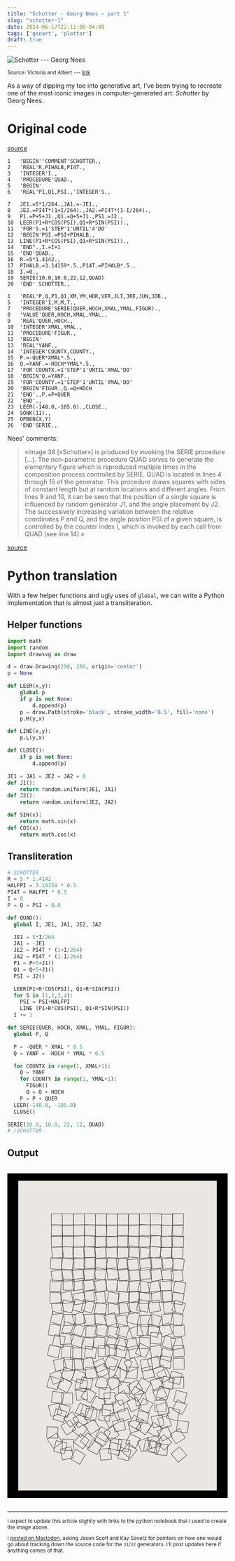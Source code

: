 ```yaml
---
title: "Schotter - Georg Nees — part 1"
slug: "schotter-1"
date: 2024-06-17T22:11:00-04:00
tags: ['genart', 'plotter']
draft: true
---
```


![Schotter --- Georg Nees](/img/2024/schotter/plot-vanda.jpg)

<small>Source: Victoria and Albert --- [link](https://collections.vam.ac.uk/item/O221321/schotter-print-nees-georg/)</small>

As a way of dipping my toe into generative art, I've been trying to
recreate one of the most iconic images in computer-generated art:
_Schotter_ by Georg Nees.

# Original code

[source](https://www.slideshare.net/slideshow/kunst-und-computer/67510183#16)

```text
1   'BEGIN''COMMENT'SCHOTTER.,
2   'REAL'R,PIHALB,PI4T.,
3   'INTEGER'I.,
4   'PROCEDURE'QUAD.,
5   'BEGIN'
6   'REAL'P1,Q1,PSI.,'INTEGER'S.,

7   JE1.=5*1/264.,JA1.=-JE1.,
8   JE2.=PI4T*(1+I/264).,JA2.=PI4T*(1-I/264).,
9   P1.=P+5+J1.,Q1.=Q+5+J1.,PS1.=J2.,
10  LEER(P1+R*COS(PSI),Q1+R*SIN(PSI)).,
11  'FOR'S.=1'STEP'1'UNTIL'4'DO'
12  'BEGIN'PSI.=PSI+PIHALB.,
13  LINE(P1+R*COS(PSI),Q1+R*SIN(PSI)).,
14  'END".,I.=I+1
15  'END'QUAD.,
16  R.=5*1.4142.,
17  PIHALB.=3.14159*.5.,P14T.=PIHALB*.5.,
18  I.=0.,
19  SERIE(10.0,10.0,22,12,QUAD)
20  'END' SCHOTTER.,

1   'REAL'P,Q,P1,Q1,XM,YM,HOR,VER,JLI,JRE,JUN,JOB.,
5   'INTEGER'I,M,M,T.,
7   'PROCEDURE'SERIE(QUER,HOCH,XMAL,YMAL,FIGUR).,
8   'VALUE'QUER,HOCH,XMAL,YMAL.,
9   'REAL'QUER,HOCH.,
10  'INTEGER'XMAL,YMAL.,
11  'PROCEDURE'FIGUR.,
12  'BEGIN'
13  'REAL'YANF.,
14  'INTEGER'COUNTX,COUNTY.,
15  P.=-QUER*XMAL*.5.,
16  Q.=YANF.=-HOCH*YMAL*.5.,
17  'FOR'COUNTX.=1'STEP'1'UNTIL'XMAL'DO'
18  'BEGIN'Q.=YANF.,
19  'FOR'COUNTY.=1'STEP'1'UNTIL'YMAL'DO'
20  'BEGIN'FIGUR.,Q.=Q+HOCH
21  'END'.,P.=P+QUER
22  'END'.,
23  LEER(-148.0,-105.0).,CLOSE.,
24  SONK(11).,
25  OPBEN(X,Y)
26  'END'SERIE.,
```

Nees' comments:
> «Image 38 [«Schotter»] is produced by invoking the SERIE procedure […]. The non-parametric procedure QUAD serves to generate the elementary figure which is reproduced multiple times in the composition process controlled by SERIE. QUAD is located in lines 4 through 15 of the generator. This procedure draws squares with sides of constant length but at random locations and different angles. From lines 9 and 10, it can be seen that the position of a single square is influenced by random generator J1, and the angle placement by J2. The successively increasing variation between the relative coordinates P and Q, and the angle position PSI of a given square, is controlled by the counter index I, which is invoked by each call from QUAD (see line 14).»

[source](https://ems.andrew.cmu.edu/2013_60210a/assignments/assignment-04/index.html)

# Python translation

With a few helper functions and ugly uses of `global`, we can write a
Python implementation that is almost just a transliteration.

## Helper functions

```python
import math
import random
import drawsvg as draw

d = draw.Drawing(250, 250, origin='center')
p = None

def LEER(x,y):
    global p
    if p is not None:
        d.append(p)
    p = draw.Path(stroke='black', stroke_width='0.5', fill='none')
    p.M(y,x)

def LINE(x,y):
    p.L(y,x)

def CLOSE():
    if p is not None:
        d.append(p)

JE1 = JA1 = JE2 = JA2 = 0
def J1():
    return random.uniform(JE1, JA1)
def J2():
    return random.uniform(JE2, JA2)

def SIN(x):
    return math.sin(x)
def COS(x):
    return math.cos(x)
```

## Transliteration

```python
# SCHOTTER
R = 5 * 1.4142
HALFPI = 3.14159 * 0.5
PI4T = HALFPI * 0.5
I = 0
P = Q = PSI = 0.0

def QUAD():
  global I, JE1, JA1, JE2, JA2

  JE1 = 5*I/264
  JA1 = -JE1
  JE2 = PI4T * (1+I/264)
  JA2 = PI4T * (1-I/264)
  P1 = P+5+J1()
  Q1 = Q+5+J1()
  PSI = J2()

  LEER(P1+R*COS(PSI), Q1+R*SIN(PSI))
  for S in (1,2,3,4):
    PSI = PSI+HALFPI
    LINE (P1+R*COS(PSI), Q1+R*SIN(PSI))
  I += 1

def SERIE(QUER, HOCH, XMAL, YMAL, FIGUR):
  global P, Q

  P = -QUER * XMAL * 0.5
  Q = YANF = -HOCH * YMAL * 0.5

  for COUNTX in range(1, XMAL+1):
    Q = YANF
    for COUNTY in range(1, YMAL+1):
      FIGUR()
      Q = Q + HOCH
    P = P + QUER
  LEER(-148.0, -105.0)
  CLOSE()

SERIE(10.0, 10.0, 22, 12, QUAD)
# /SCHOTTER
```

## Output

<br>

<center style="background-color:black">
<br>
<svg xmlns="http://www.w3.org/2000/svg" width="90%" viewBox="-90 -140 180 280" style="background-color:#eae6e2">
<g stroke-width=".4" stroke="#41403a" fill="none" stroke-linecap="round" stroke-linejoin="round">
<path d="M-50-100v-10h-10v10h10m10.008-.007v-10h-10v10h10"/>
<path d="m-30.016-99.982.045-10-10-.045-.045 10 10 .045m10.053-.038.036-10-10-.037-.036 10 10 .036"/>
<path d="m-9.978-100.006.1-9.999-10-.1-.1 10 10 .1"/>
<path d="m-.047-99.879.147-9.999-9.999-.146-.146 9.999 9.998.146"/>
<path d="m9.955-99.975.1-10-9.999-.1-.1 10 9.999.1"/>
<path d="m19.974-99.925.002-10-10-.002-.002 10 10 .002"/>
<path d="m30.01-100.077-.057-10-10 .057.058 10 10-.057m10.09-.09-.083-10-10 .084.084 10 10-.084m10.005.394.088-10-10-.087-.087 10 10 .087"/>
<path d="m59.928-100.158.075-10-10-.075-.075 10 10 .075M-50.063-89.98l.197-9.997-9.998-.197-.197 9.997 9.998.198"/>
<path d="m-39.73-89.91-.306-9.996-9.995.306.306 9.995 9.995-.306m10.109-.306-.237-9.998-9.997.237.237 9.997 9.997-.236"/>
<path d="m-20.187-90.06.288-9.996-9.996-.288-.288 9.996 9.996.288"/>
<path d="m-9.641-89.996-.438-9.99-9.99.437.437 9.99 9.99-.437"/>
<path d="m.267-89.713.093-9.999-10-.093-.092 10 9.999.092"/>
<path d="m9.863-89.738.277-9.996-9.996-.278-.278 9.996 9.996.278"/>
<path d="m19.781-89.89.088-10-10-.087-.087 10 10 .087"/>
<path d="m29.503-90.024.457-9.99-9.99-.456-.456 9.99 9.989.456"/>
<path d="m39.866-90.235-.195-9.998-9.998.195.195 9.998 9.998-.195m10.256.513.065-10-10-.065-.065 10 10 .065"/>
<path d="m59.357-89.35.524-9.986-9.986-.524-.525 9.986 9.987.524m-109.225 9.376-.22-9.997-9.997.22.22 9.997 9.997-.22"/>
<path d="m-40.006-80.103.338-9.994-9.995-.338-.338 9.994 9.994.338"/>
<path d="m-29.767-80.268-.254-9.996-9.996.254.253 9.996 9.997-.254"/>
<path d="m-20.106-79.929.24-9.997-9.997-.24-.24 9.997 9.997.24"/>
<path d="m-10.238-79.799-.39-9.992-9.992.39.39 9.992 9.992-.39m10.708.056-.477-9.988-9.988.476.476 9.988 9.988-.476"/>
<path d="m10.348-80.75-.446-9.99-9.99.447.447 9.99 9.99-.447"/>
<path d="m19.335-79.499.254-9.996-9.997-.255-.254 9.997 9.997.254"/>
<path d="m29.295-79.067.784-9.97-9.97-.784-.783 9.97 9.969.784m10.641-1.021.61-9.98-9.982-.61-.609 9.981 9.981.61"/>
<path d="m49.694-80.004-.511-9.987-9.987.511.511 9.987 9.987-.51m10.233.237.309-9.996-9.995-.308-.309 9.995 9.995.309m-108.959 9.02-.913-9.958-9.958.912.913 9.958 9.958-.912"/>
<path d="m-39.863-70.084.155-9.999-9.999-.154-.155 9.998 10 .155"/>
<path d="m-30.35-69.943-.188-9.999-9.998.188.188 9.998 9.998-.187m10.71-.977-.856-9.964-9.963.855.855 9.964 9.963-.856"/>
<path d="m-10.026-70.587-.755-9.971-9.97.754.754 9.972 9.971-.755"/>
<path d="m-.067-70.369-.389-9.992-9.992.39.39 9.991 9.991-.389m10.01.995.367-9.993-9.993-.366-.367 9.993 9.993.366m10.295-1.006.694-9.976-9.976-.693-.694 9.975 9.976.694"/>
<path d="m30.182-70.429-.579-9.983-9.983.579.579 9.983 9.983-.578"/>
<path d="m38.483-69.64 1.288-9.917-9.916-1.289-1.289 9.917 9.917 1.288"/>
<path d="m48.99-69.628.386-9.993-9.992-.386-.387 9.992 9.993.387m10.397-.017.196-9.998-9.998-.196-.196 9.998 9.998.196M-51.13-59.605l.841-9.965-9.965-.84-.84 9.964 9.965.84m10.1.595 1.175-9.931-9.93-1.175-1.176 9.93 9.931 1.176m11.373-1.04.248-9.997-9.997-.249-.248 9.997 9.997.249"/>
<path d="m-20.365-60.6.078-10-10-.077-.077 10 10 .077m10.798.985-.375-9.992-9.993.375.375 9.993 9.993-.376"/>
<path d="m-.255-59.337 1.508-9.886-9.885-1.508-1.508 9.886 9.885 1.508"/>
<path d="m9.829-60.728-1.002-9.95-9.95 1.001 1.002 9.95 9.95-1.001"/>
<path d="m19.559-59.643-1.217-9.925-9.926 1.217 1.217 9.925 9.926-1.217m11.413-.315-1.2-9.928-9.927 1.2 1.2 9.928 9.927-1.2m10.512-1.247-1.05-9.945-9.945 1.05 1.05 9.945 9.945-1.05"/>
<path d="m50.804-60.852-.925-9.957-9.957.926.925 9.957 9.957-.926"/>
<path d="m59.665-58.942 1.035-9.946-9.946-1.035-1.035 9.946 9.946 1.035m-108.551 9.144-1.613-9.869-9.869 1.613 1.613 9.87 9.869-1.614"/>
<path d="m-39.932-49.703-.583-9.982-9.983.583.584 9.983 9.982-.584"/>
<path d="m-30.078-50.048-1.375-9.905-9.905 1.375 1.375 9.905 9.905-1.375m10.298-.357-.976-9.952-9.952.976.976 9.952 9.952-.976"/>
<path d="m-11.338-50.051 1.514-9.885-9.884-1.514-1.515 9.884 9.885 1.515m12.82-1.559L.095-61.513l-9.903 1.386 1.387 9.904 9.903-1.387"/>
<path d="M11.597-50.324 10.4-60.252.472-59.055l1.197 9.928 9.928-1.197"/>
<path d="m20.535-49.813-.933-9.957-9.956.933.933 9.956 9.956-.932m10.491-1.607-.685-9.977-9.976.684.684 9.977 9.977-.684"/>
<path d="m41.117-50.672-1.92-9.813-9.814 1.92 1.92 9.814 9.814-1.92"/>
<path d="m50.978-49.728-.94-9.956-9.955.94.94 9.955 9.955-.94"/>
<path d="m59.748-49.661-1.383-9.904-9.904 1.383 1.383 9.904 9.904-1.383M-51.541-39.55l.644-9.98-9.98-.644-.643 9.98 9.979.643m12.266-1.374.192-9.998-9.998-.192-.192 9.998 9.998.192"/>
<path d="m-29.77-41.984-1.46-9.893-9.892 1.46 1.46 9.892 9.892-1.459"/>
<path d="m-20.885-40.802-.897-9.96-9.96.898.897 9.96 9.96-.898m11.676-.268-1.956-9.806-9.806 1.956 1.955 9.806 9.807-1.955"/>
<path d="m-.235-40.084.28-9.996-9.996-.28-.28 9.996 9.996.28"/>
<path d="m8.964-39.06 1.223-9.925-9.925-1.223-1.223 9.925 9.925 1.223m12.21-.69-.563-9.984-9.984.563.563 9.984 9.984-.563"/>
<path d="m28.213-37.794 2.242-9.745-9.745-2.243-2.243 9.746 9.745 2.242"/>
<path d="m39.51-40.043-2.3-9.732-9.732 2.3 2.3 9.732 9.732-2.3"/>
<path d="m49.215-40.934-.488-9.988-9.988.487.488 9.988 9.988-.487M60.196-37.6l2.003-9.798-9.797-2.003-2.003 9.797 9.797 2.004m-111.522 8.847.287-9.995-9.996-.287-.286 9.996 9.995.287"/>
<path d="m-40.282-30.31-1.715-9.851-9.851 1.714 1.714 9.852 9.852-1.715m11.375.928-1.689-9.856-9.856 1.688 1.688 9.856 9.857-1.688m9.887-2.296-1.407-9.9-9.9 1.407 1.407 9.9 9.9-1.407"/>
<path d="m-10.815-29.648-.642-9.979-9.98.642.642 9.98 9.98-.643M.084-27.904l1.978-9.803-9.803-1.977-1.977 9.802 9.802 1.978"/>
<path d="m10.596-29.145.541-9.985-9.985-.542-.542 9.985 9.986.542"/>
<path d="m20.276-30.055-.194-9.998-9.998.194.194 9.998 9.998-.194"/>
<path d="m29.609-29.087-.207-9.997-9.998.207.207 9.998 9.998-.208m11.782-1.375-.72-9.974-9.974.72.72 9.974 9.974-.72"/>
<path d="m49.871-30.831-.622-9.98-9.98.622.622 9.98 9.98-.622"/>
<path d="m58.977-27.767 1.54-9.88-9.88-1.54-1.54 9.88 9.88 1.54m-107.516 7.323-1.53-9.882-9.882 1.53 1.53 9.882 9.882-1.53"/>
<path d="m-41.461-20.39 2.202-9.754-9.754-2.202-2.203 9.754 9.755 2.203m10.33-.256 2.698-9.629-9.63-2.698-2.697 9.63 9.629 2.697"/>
<path d="m-23.338-20.289 2.598-9.656-9.656-2.599-2.599 9.657 9.657 2.598m12.191 1.82 1.711-9.852-9.852-1.711L-21-20.18l9.852 1.711m12.739-.723.454-9.99-9.99-.453-.453 9.99 9.99.453"/>
<path d="m11.748-21.016-1.258-9.92L.57-29.68l1.257 9.92 9.92-1.257"/>
<path d="m20.804-21.485-1.965-9.805-9.805 1.965L11-19.52l9.805-1.965"/>
<path d="m27.245-21.103 1.868-9.824-9.824-1.868-1.868 9.824 9.824 1.868"/>
<path d="m39.208-22.301-1.582-9.874-9.874 1.581 1.582 9.874 9.874-1.581m13.332 1.214-1.226-9.924-9.925 1.226 1.226 9.925 9.925-1.227"/>
<path d="m58.94-19.357 3.035-9.529-9.529-3.034-3.034 9.528 9.528 3.035M-51.372-9.656l2.528-9.675-9.675-2.528-2.528 9.675 9.675 2.528m13.182.346-.289-9.996-9.996.289.289 9.995 9.995-.288"/>
<path d="m-28.54-11.905-3.18-9.481-9.48 3.18 3.18 9.48 9.48-3.18"/>
<path d="m-20.007-9.503-.44-9.99-9.99.44.44 9.99 9.99-.44"/>
<path d="m-10.156-9.752-.415-9.992-9.99.415.414 9.991 9.99-.414"/>
<path d="M.297-11.284-2.74-20.81l-9.528 3.036 3.037 9.528 9.528-3.037"/>
<path d="m9.477-8.765-1.323-9.912-9.912 1.324 1.323 9.911 9.912-1.323"/>
<path d="m17.758-9.777 2.693-9.63L10.82-22.1l-2.692 9.631 9.63 2.692m13.7 1.462-.385-9.993-9.993.386.386 9.992 9.992-.385"/>
<path d="m37.05-7.159 3.165-9.485-9.485-3.166-3.166 9.486L37.05-7.16m14.092-2.642-1.006-9.949-9.95 1.007 1.007 9.949 9.95-1.007"/>
<path d="m58.209-8.757 1.625-9.867-9.867-1.626-1.625 9.867 9.867 1.626M-52.942.9l1.548-9.88-9.88-1.547-1.547 9.88L-52.942.9m11.821-.961 2.917-9.565-9.566-2.917-2.916 9.566 9.565 2.916"/>
<path d="m-32.992 1.554 3.245-9.459-9.459-3.245-3.245 9.459 9.459 3.245m14.25.058.243-9.997-9.997-.244-.243 9.997 9.997.244"/>
<path d="m-10.743.876 1.927-9.813-9.813-1.926-1.926 9.813 9.812 1.926M-.015 3.158 2.19-6.596-7.564-8.8-9.77.953l9.753 2.205"/>
<path d="m8.09 1.838 2.855-9.584-9.585-2.853-2.853 9.584L8.09 1.838M23.682.023l-3.38-9.412-9.412 3.38 3.38 9.412 9.412-3.38"/>
<path d="m27.929.186.324-9.995-9.995-.324-.324 9.995 9.994.324"/>
<path d="m36.095 1.768 2.612-9.652-9.652-2.613-2.613 9.653 9.653 2.612"/>
<path d="M50.136-2.195 46.6-11.548l-9.353 3.536 3.536 9.354 9.354-3.537M61.406.332l-.988-9.951-9.951.988.988 9.951 9.951-.988M-49.303 11.015l2.052-9.787-9.787-2.052-2.052 9.787 9.787 2.052"/>
<path d="m-41.681 7.486-.729-9.973-9.973.728.729 9.974 9.973-.729"/>
<path d="m-32.87 11.177 3.231-9.463-9.463-3.232-3.232 9.463 9.463 3.232"/>
<path d="m-22.723 12.668 1.47-9.891-9.891-1.47-1.47 9.89 9.89 1.471m11.021-.961.557-9.984-9.985-.557-.556 9.985 9.984.556m10.106.946L1.941 3.3-7.412-.238l-3.538 9.353 9.353 3.538"/>
<path d="M6.232 13.858 9.654 4.46.258 1.04l-3.422 9.396 9.396 3.422"/>
<path d="m18.815 11.157-2.423-9.702L6.69 3.878l2.424 9.702 9.701-2.423m10.807 1.028.64-9.98-9.98-.64-.64 9.98 9.98.64"/>
<path d="m39.553 7.955.878-9.962-9.961-.877-.878 9.96 9.961.879m10.369 4.53 3.088-9.511-9.511-3.088-3.088 9.511 9.511 3.088"/>
<path d="M59.666 11.522 58.3 1.615l-9.906 1.366 1.365 9.906 9.907-1.365m-113.494 8.664 2.158-9.765-9.764-2.158-2.158 9.765 9.764 2.158m13.125-.269.405-9.992-9.991-.405-.406 9.991 9.992.406"/>
<path d="m-32.565 21.303.177-9.998-9.998-.177-.177 9.999 9.998.176m12.455-.518 1.291-9.916-9.916-1.29-1.291 9.915 9.916 1.291m12.746-1.867-.248-9.997-9.997.248.249 9.997 9.996-.248"/>
<path d="m-1.166 18.466.648-9.98-9.978-.648-.65 9.979 9.98.649"/>
<path d="m6.978 20.293 1.866-9.824L-.98 8.603l-1.866 9.824 9.824 1.866m14.386-1.759-2.2-9.755-9.755 2.201 2.2 9.755 9.755-2.2"/>
<path d="m25.317 20.384 4.328-9.015-9.015-4.327-4.328 9.015 9.015 4.327m15.556-1.63-1.437-9.896-9.896 1.436 1.436 9.897 9.897-1.437"/>
<path d="m48.04 23.62 2.89-9.572-9.573-2.891-2.89 9.573 9.572 2.89"/>
<path d="m60.898 18.66-.711-9.974-9.975.711.711 9.975 9.975-.711M-46.25 30.119l-2.195-9.756-9.756 2.195 2.195 9.756 9.756-2.195"/>
<path d="m-38.512 31.397-.798-9.968-9.968.799.798 9.968 9.968-.8"/>
<path d="m-31.147 31.127.616-9.98-9.981-.617-.616 9.981 9.98.616"/>
<path d="m-20.534 29.076-2.502-9.682-9.682 2.502 2.502 9.682 9.682-2.502"/>
<path d="m-9.131 29.806-3.815-9.244-9.244 3.815 3.815 9.244 9.244-3.815"/>
<path d="M-3.045 31.652.75 22.4l-9.252-3.794-3.795 9.251 9.252 3.795M9.328 33.03l4.2-9.075-9.075-4.2-4.2 9.076 9.075 4.2"/>
<path d="m19.262 28.91-3.977-9.174-9.175 3.978 3.978 9.175 9.174-3.978m12.868 1.797-1.475-9.89-9.89 1.474 1.474 9.89 9.89-1.474"/>
<path d="m39.614 27.979-3.091-9.51-9.51 3.09 3.09 9.51 9.51-3.09"/>
<path d="m47.856 29.681 1.466-9.892-9.891-1.466-1.467 9.892 9.892 1.466m12.85.725-.208-9.998-9.997.207.207 9.998 9.998-.207M-48.738 40.945l-3.251-9.457-9.457 3.252 3.252 9.456 9.456-3.251"/>
<path d="m-42.112 41.385 3.432-9.393-9.393-3.432-3.431 9.393 9.392 3.432"/>
<path d="m-32.365 43.691 3.74-9.274-9.274-3.74-3.74 9.275 9.274 3.74"/>
<path d="m-18.409 38.088-1.113-9.938-9.938 1.113 1.113 9.938 9.938-1.113"/>
<path d="m-7.549 34.057-4.46-8.95-8.95 4.46 4.46 8.95 8.95-4.46M2.4 38.376l.216-9.998-9.998-.215-.215 9.998 9.998.215"/>
<path d="m5.256 42.109 4.441-8.96-8.96-4.441-4.44 8.959 8.959 4.442"/>
<path d="m17.896 38.85.427-9.99-9.99-.428-.428 9.99 9.99.428m15.973-1.582-2.377-9.713-9.714 2.377 2.377 9.713 9.714-2.376"/>
<path d="m44.537 36.43-3.404-9.403-9.403 3.404 3.404 9.402 9.403-3.404"/>
<path d="m49.122 38.294-4.759-8.795-8.795 4.759 4.76 8.795 8.794-4.76"/>
<path d="m56.213 44.364 2.69-9.631-9.63-2.691-2.691 9.63 9.63 2.692m-110.873 4.819 2.897-9.57-9.571-2.898-2.897 9.571 9.57 2.897"/>
<path d="m-45.837 51.722 4.798-8.773-8.774-4.798-4.797 8.773 8.773 4.798m17.033-.735 1.83-9.83-9.83-1.831-1.83 9.83 9.83 1.831"/>
<path d="m-24.562 49.324 2.307-9.73-9.73-2.308-2.307 9.73 9.73 2.308m13.716-.237 3.263-9.452-9.452-3.264-3.263 9.453 9.452 3.263"/>
<path d="m3.56 44.29-4.999-8.66-8.66 4.999 5 8.66 8.66-5"/>
<path d="m10.76 52.622.73-9.973-9.974-.73-.73 9.973 9.973.73"/>
<path d="m22.862 48.65-5.17-8.559-8.56 5.17 5.17 8.56 8.56-5.17"/>
<path d="m25.401 51.73 5.063-8.624-8.624-5.063-5.062 8.624 8.623 5.062m17.109-4.745-3.372-9.414-9.414 3.372 3.372 9.414 9.414-3.372"/>
<path d="m49.724 48.59 2.039-9.79-9.79-2.039-2.039 9.79 9.79 2.039"/>
<path d="m60.32 47.621-.112-10-9.999.113.112 9.999 10-.112M-50.088 61.783l1.362-9.906-9.907-1.363-1.362 9.907 9.907 1.363"/>
<path d="m-40.59 61.966-.086-10-10 .087.087 10 10-.087m13.569-4.074-.723-9.974-9.973.724.723 9.974 9.974-.724"/>
<path d="m-24.591 60.915 5.193-8.546-8.546-5.193-5.193 8.546 8.546 5.193m17.795-3.748.28-9.996-9.995-.281-.281 9.996 9.996.28"/>
<path d="m-1.615 61.53-.664-9.978-9.977.664.663 9.978 9.978-.664"/>
<path d="m10.985 58.15-5.298-8.48-8.481 5.296 5.297 8.482 8.482-5.297m7.88 1.684 5.359-8.442-8.443-5.36-5.359 8.443 8.443 5.36"/>
<path d="M27.128 61.934 25.304 52.1l-9.832 1.824 1.824 9.832 9.832-1.823M45 54.694l-4.202-9.074-9.074 4.202 4.202 9.074L45 54.694"/>
<path d="m44.736 58.408 3.05-9.523-9.523-3.05-3.05 9.523 9.523 3.05m16.128 3.164 2.261-9.74-9.74-2.262-2.262 9.741 9.741 2.261m-111.368 9.005-2.577-9.663-9.662 2.577 2.577 9.662 9.662-2.576"/>
<path d="m-45.548 74.223 3.034-9.528-9.528-3.034-3.034 9.528 9.528 3.034m16.206.118 4.444-8.958-8.957-4.444-4.445 8.958 8.958 4.444"/>
<path d="m-24.39 75.014 2.913-9.566-9.567-2.913-2.912 9.567 9.566 2.912m9.435-6.717 4.526-8.917-8.917-4.526-4.526 8.917 8.917 4.526"/>
<path d="m-3.92 72.635.27-9.996-9.997-.27-.269 9.997 9.996.27"/>
<path d="m7.125 67.753-2.516-9.678-9.678 2.516 2.516 9.678 9.678-2.516m14.606-3.02-4.326-9.016-9.016 4.326 4.326 9.016 9.016-4.326"/>
<path d="m27.738 70.302 4.664-8.846-8.845-4.664-4.664 8.846 8.845 4.664m16.299-1.869-.058-10-10 .058.058 10 10-.058"/>
<path d="m47.38 69.94-2.855-9.584-9.584 2.855 2.855 9.584 9.583-2.855m11.26 1.582 4.76-8.794-8.794-4.76-4.76 8.794 8.794 4.76M-49.01 78.528l2.955-9.553-9.554-2.954-2.954 9.553 9.554 2.954"/>
<path d="m-34.992 76.998-5.958-8.031-8.031 5.957 5.957 8.032 8.032-5.958"/>
<path d="m-26.879 78.856-4.655-8.85-8.85 4.656 4.656 8.85 8.85-4.656"/>
<path d="m-19.78 77.146 1.51-9.885-9.886-1.51-1.51 9.886 9.886 1.51m12.385.707 1.638-9.865-9.865-1.638-1.638 9.864 9.865 1.639"/>
<path d="m1.246 78.508-4.742-8.804-8.804 4.742 4.742 8.804 8.804-4.742m11.057-3.529-3.166-9.485L-.35 68.66l3.167 9.485 9.485-3.166m6.588 10.713 4.95-8.69-8.69-4.948-4.949 8.69 8.69 4.948"/>
<path d="m26.819 79.744 2.161-9.764-9.763-2.162-2.162 9.764 9.764 2.162m15.669 1.555L40.493 71.5l-9.8 1.996 1.996 9.799 9.799-1.996"/>
<path d="m49.199 81.652-3.096-9.51-9.509 3.097 3.096 9.508 9.509-3.095"/>
<path d="m54.24 77.218 2.722-9.622-9.622-2.723-2.723 9.622 9.622 2.723M-54.29 92.92l.408-9.99-9.992-.409-.408 9.992 9.992.408m16.602-8.121-5.288-8.488-8.487 5.288 5.287 8.487 8.488-5.287"/>
<path d="m-33.296 92.057 6.1-7.924-7.924-6.1-6.1 7.924 7.924 6.1"/>
<path d="m-16.084 84.302-5.203-8.54-8.54 5.203 5.203 8.54 8.54-5.203m4.977 11.702 4.976-8.673-8.673-4.977-4.977 8.674 8.674 4.977"/>
<path d="m1.582 89.99-5.644-8.256-8.255 5.644 5.644 8.255 8.255-5.644"/>
<path d="m7.564 84.873-2.446-9.696-9.696 2.447 2.446 9.696 9.696-2.447m14.05.724-2.366-9.716-9.716 2.366 2.366 9.716 9.716-2.366"/>
<path d="m25.187 89.762 5.782-8.159-8.159-5.782-5.782 8.16 8.159 5.781"/>
<path d="m36.313 92.205 4.807-8.769-8.769-4.807-4.807 8.769 8.769 4.807"/>
<path d="m49.684 90.979-4.542-8.91-8.91 4.542 4.543 8.91 8.909-4.542m13.515-2.716 1.679-9.858-9.858-1.68-1.68 9.859 9.859 1.679M-49.82 96.415l-5.74-8.189-8.189 5.739 5.739 8.19 8.19-5.74"/>
<path d="m-40.182 104.061.41-9.991-9.992-.41-.41 9.991 9.992.41m8.895-1.436 5.755-8.178-8.178-5.754-5.755 8.177 8.178 5.755"/>
<path d="m-25.705 102.006 6.216-7.833-7.834-6.216-6.215 7.833 7.833 6.216"/>
<path d="m-13.506 100.94 6.3-7.766-7.767-6.3-6.3 7.767 7.767 6.3m15.678 3.471 2.037-9.79-9.79-2.037-2.037 9.79 9.79 2.037"/>
<path d="M9.957 104.913 11.273 95 1.36 93.684l-1.316 9.913 9.913 1.316"/>
<path d="m16.169 102.17 4.48-8.94-8.94-4.48-4.48 8.94 8.94 4.48"/>
<path d="m31.142 101.792-3.412-9.4-9.4 3.413 3.413 9.4 9.4-3.413"/>
<path d="m39.29 99.886-2.533-9.674-9.674 2.533 2.533 9.674 9.674-2.533"/>
<path d="m42.652 103.786 6.7-7.424-7.425-6.7-6.7 7.424 7.425 6.7m18.931-11.068-5.251-8.51-8.51 5.252 5.252 8.51 8.51-5.252m-109.747 14.345 2.3-9.732-9.732-2.3-2.3 9.732 9.732 2.3"/>
<path d="m-39.942 110.362-2.22-9.75-9.75 2.218 2.22 9.75 9.75-2.218"/>
<path d="m-34.204 116.54 5.076-8.616-8.616-5.076-5.076 8.616 8.616 5.076m15.724-8.831 4.747-8.802-8.802-4.747-4.746 8.802 8.801 4.747"/>
<path d="m-5.24 111.919-1.007-9.95-9.949 1.008 1.008 9.95 9.949-1.008"/>
<path d="m1.168 108.48 2.396-9.708-9.71-2.396-2.395 9.709 9.709 2.396"/>
<path d="m9.84 113.38 2.591-9.658-9.658-2.592-2.592 9.658 9.658 2.592"/>
<path d="m11.442 111.216 6.507-7.593-7.593-6.507-6.507 7.593 7.593 6.507m22.018-4.927 1.986-9.801-9.801-1.985-1.985 9.801 9.8 1.985"/>
<path d="m36.074 107.233 3.87-9.22-9.221-3.87-3.87 9.22 9.221 3.87"/>
<path d="m44.932 108.518.9-9.96-9.96-.898-.899 9.96 9.96.898m17.912-.284-6.53-7.573-7.573 6.53 6.53 7.573 7.573-6.53"/>
</g>
</svg>
<br>
<br>
</center>
<br>

---

<small>

I expect to update this article slightly with links to the python notebook that I used to create the image above.

I [posted on Mastodon](https://hachyderm.io/@zellyn/112635691268932381), asking
Jason Scott and Kay Savetz for pointers on how one would go about
tracking down the source code for the `J1`/`J2` generators. I'll post
updates here if anything comes of that.

</small>
